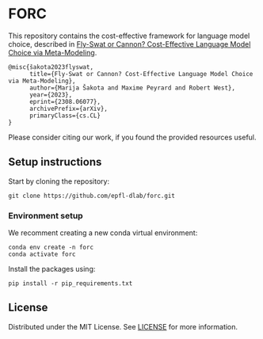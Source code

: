 # FORC
This repository contains the cost-effective framework for language model choice, described in [Fly-Swat or Cannon? Cost-Effective Language Model Choice via Meta-Modeling](https://arxiv.org/pdf/2308.06077.pdf).

```
@misc{šakota2023flyswat,
      title={Fly-Swat or Cannon? Cost-Effective Language Model Choice via Meta-Modeling}, 
      author={Marija Šakota and Maxime Peyrard and Robert West},
      year={2023},
      eprint={2308.06077},
      archivePrefix={arXiv},
      primaryClass={cs.CL}
}
```
Please consider citing our work, if you found the provided resources useful.

## Setup instructions

Start by cloning the repository:
```
git clone https://github.com/epfl-dlab/forc.git
```
### Environment setup
We recomment creating a new conda virtual environment:
```
conda env create -n forc
conda activate forc
```

Install the packages using:
```
pip install -r pip_requirements.txt
```
## License
Distributed under the MIT License. See [LICENSE](https://github.com/epfl-dlab/forc/blob/main/LICENSE) for more information.
